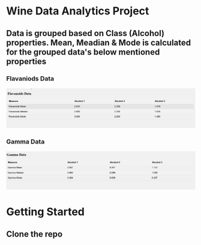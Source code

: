 # Wine Data Analytics Project

## Data is grouped based on Class (Alcohol) properties. Mean, Meadian & Mode is calculated for the grouped data's below mentioned properties

### Flavaniods Data

![flavaniods-data](./src/images/FlavanoidsData.png)

### Gamma Data

![flavaniods-data](./src/images/GammaData.png)

# Getting Started

## Clone the repo
